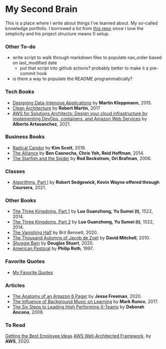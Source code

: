 # My Second Brain

This is a place where I write about things I've learned about. My so-called knowledge portfolio. I borrowed a lot from [this repo](https://github.com/keyvanakbary/learning-notes) since I love the simplicity and his project structure means 0 setup.

### Other To-do
- write script to walk through markdown files to populate nav_order based on last_modified date
  - put that script into github actions? probably better to make it a pre-commit hook
- is there a way to populate the README programmatically?


### Tech Books

- [Designing Data-Intensive Applications](tech_books/designing-data-intensive-applications.md) by **Martin Kleppmann**, 2015.
- [Clean Architecture](/tech_books/clean-architecture.md) by **Robert Martin**, 2017
- [AWS for Solutions Architects: Design your cloud infrastructure by implementing DevOps, containers, and Amazon Web Services](/tech_books/aws-for-solution-architects.md) by **Alberto Artasanchez**, 2021.

### Business Books

- [Radical Candor](business_books/radical-candor.md) by **Kim Scott**, 2018.
- [The Alliance](business_books/radical-candor.md) by **Ben Casnocha, Chris Yeh, Reid Hoffman**, 2014.
- [The Starfish and the Spider](business_books/the-starfish-and-the-spider.md) by **Rod Beckstrom, Ori Brafman**, 2006.

### Classes

- [Algorithms, Part I](classes/algorithms-part1.md) by **Robert Sedgewick, Kevin Wayne offered through Coursera**, 2021.

### Other Books

- [The Three Kingdoms, Part 1](other_books/the-three-kingdoms-vol-1.md) by **Luo Guanzhong, Yu Sumei (t)**, 1522, 2014.
- [The Three Kingdoms, Part 2](other_books/the-three-kingdoms-vol-2.md) by **Luo Guanzhong, Yu Sumei (t)**, 1522, 2014.
- [The Vanishing Half](other_books/the-vanishing-half.md) by Brit Bennett, 2020.
- [The Thousand Autumns of Jacob de Zoet](other_books/the-thousand-autumns-of-jacob-de-zoet.md) by **David Mitchell**, 2010.
- [Shuggie Bain](other_books/shuggie-bain.md) by **Douglas Stuart**, 2020.
- [American Pastoral](other_books/shuggie-bain.md) by **Philip Roth**, 1997.

### Favorite Quotes

- [My Favorite Quotes](quotes/quotes.md)

### Articles

- [The Anatomy of an Amazon 6 Pager](articles/anatomy-of-an-amazon-6-pager.md) by **Jesse Freeman**, 2020.
- [The Influence of Background Music on Learning](articles/influence-of-background-music-on-learning.md) by **Mark Runco**, 2017.
- [The Six Steps to Leading High Performing X-Teams](articles/six-steps-to-leading-high-performing.md) by **Deborah Ancona**, 2009.

### To Read

[Getting the Best Employee Ideas](https://hbr.org/2008/02/getting-the-best-employee-idea)
[AWS Well-Architected Framework](https://docs.aws.amazon.com/wellarchitected/latest/framework/wellarchitected-framework.pdf#welcome), by **AWS**, 2020.

